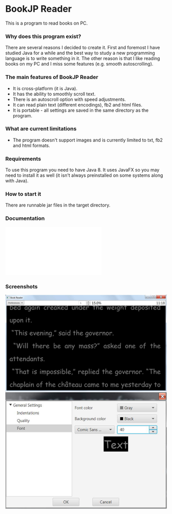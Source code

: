 # BookJP Reader

This is a program to read books on PC.

### Why does this program exist?
There are several reasons I decided to create it. 
First and foremost I have studied Java for a while and the best way to study a new programming language is to write something in it.
The other reason is that I like reading books on my PC and I miss some features (e.g. smooth autoscrolling).

### The main features of BookJP Reader
* It is cross-platform (it is Java).
* It has the ability to smoothly scroll text.
* There is an autoscroll option with speed adjustments.
* It can read plain text (different encodings), fb2 and html files.
* It is portable - all settings are saved in the same directory as the program.

### What are current limitations
* The program doesn't support images and is currently limited to txt, fb2 and html formats.

### Requirements
To use this program you need to have Java 8.
It uses JavaFX so you may need to install it as well (it isn't always preinstalled on some systems along with Java).

### How to start it
There are runnable jar files in the target directory.

### Documentation
![doc](doc.txt)

### Screenshots
![Book Reader](main.jpg) ![Settings](settings.jpg) 
